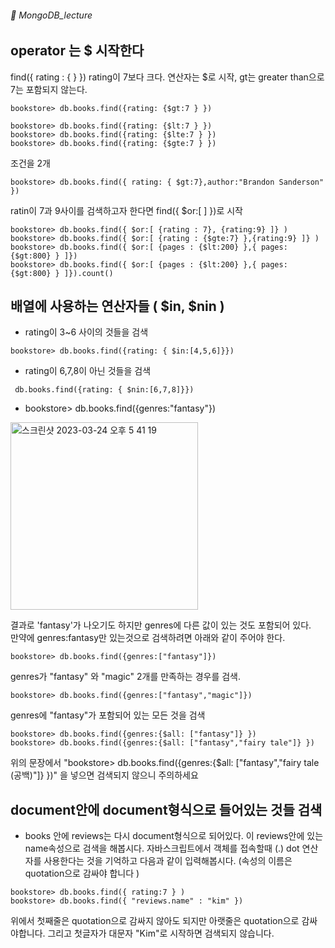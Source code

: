 ###### :cactus:  MongoDB_lecture

## operator 는 $ 시작한다 
find({ rating : {   } }) rating이 7보다 크다. 연산자는 $로 시작, gt는 greater than으로 7는 포함되지 않는다. 
```
bookstore> db.books.find({rating: {$gt:7 } })
``` 

```  
bookstore> db.books.find({rating: {$lt:7 } })
bookstore> db.books.find({rating: {$lte:7 } })
bookstore> db.books.find({rating: {$gte:7 } })
```   
조건을 2개  
```
bookstore> db.books.find({ rating: { $gt:7},author:"Brandon Sanderson" })
```     

ratin이 7과 9사이를 검색하고자 한다면  find({ $or:[ ] })로 시작   
```
bookstore> db.books.find({ $or:[ {rating : 7}, {rating:9} ]} ) 
bookstore> db.books.find({ $or:[ {rating : {$gte:7} },{rating:9} ]} )
bookstore> db.books.find({ $or:[ {pages : {$lt:200} },{ pages:{$gt:800} } ]}) 
bookstore> db.books.find({ $or:[ {pages : {$lt:200} },{ pages:{$gt:800} } ]}).count()
```

## 배열에 사용하는 연산자들 ( $in, $nin )
- rating이 3~6 사이의 것들을 검색
```
bookstore> db.books.find({rating: { $in:[4,5,6]}})
```
- rating이 6,7,8이 아닌 것들을 검색
```
 db.books.find({rating: { $nin:[6,7,8]}})
```  
- bookstore> db.books.find({genres:"fantasy"})   
<img width="300" alt="스크린샷 2023-03-24 오후 5 41 19" src="https://user-images.githubusercontent.com/48478079/227469630-16d7e456-5645-46c8-8d8b-332ad62265e9.png">


  결과로 'fantasy'가 나오기도 하지만 genres에 다른 값이 있는 것도 포함되어 있다.   
  만약에 genres:fantasy만 있는것으로 검색하려면 아래와 같이 주어야 한다.   
``` 
bookstore> db.books.find({genres:["fantasy"]})
```   
genres가 "fantasy" 와 "magic" 2개를 만족하는 경우를 검색.  
```
bookstore> db.books.find({genres:["fantasy","magic"]})
```   
genres에 "fantasy"가 포함되어 있는 모든 것을 검색 
```
bookstore> db.books.find({genres:{$all: ["fantasy"]} })
bookstore> db.books.find({genres:{$all: ["fantasy","fairy tale"]} })
```
위의 문장에서 "bookstore> db.books.find({genres:{$all: ["fantasy","fairy tale (공백)"]} })" 을 넣으면 검색되지 않으니 주의하세요  
 
## document안에 document형식으로 들어있는 것들 검색
- books 안에 reviews는 다시 document형식으로 되어있다. 이 reviews안에 있는 name속성으로 검색을 해봅시다. 자바스크립트에서 객체를 접속할때 (.) dot 연산자를 사용한다는 것을 기억하고 다음과 같이 입력해봅시다.  (속성의 이름은 quotation으로 감싸야 합니다 )
```
bookstore> db.books.find({ rating:7 } ) 
bookstore> db.books.find({ "reviews.name" : "kim" })
```
위에서 첫째줄은 quotation으로 감싸지 않아도 되지만 아랫줄은 quotation으로 감싸야합니다.  그리고 첫글자가 대문자 "Kim"로 시작하면 검색되지 않습니다.  



     


